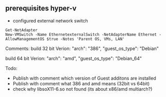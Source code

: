 ## prerequisites hyper-v
- configured external network switch
```
Get-NetAdapter
New-VMSwitch -Name EthernetexternalSwitch -NetAdapterName Ethernet -AllowManagementOS $true -Notes 'Parent OS, VMs, LAN'
```
Comments:
build 32 bit Verion:
    "arch": "386",
    "guest_os_type": "Debian"

build 64 bit Verion:
    "arch": "amd",
    "guest_os_type": "Debian_64"

Todo:
- Publish with comment which version of Guest additons are installed
- Publish with comment what 386 and amd means (32bit vs 64bit)
- check why libsoX11-6.so not found (its about x86/amd multiarch?)


